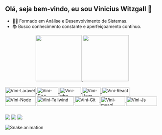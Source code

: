 ## Olá, seja bem-vindo, eu sou Vinicius Witzgall 👋

- 👨‍💻 Formado em Análise e Desenvolvimento de Sistemas.
- 📚 Busco conhecimento constante e aperfeiçoamento contínuo.

<div align="center">
  <a href="https://github.com/ViniciusWitzgall/ViniciusWitzgall">
  <img height="150em" src="https://github-readme-stats.vercel.app/api?username=ViniciusWitzgall&show_icons=true&theme=dark&include_all_commits=true&count_private=true"/>
  <img height="150em" src="https://github-readme-stats.vercel.app/api/top-langs/?username=ViniciusWitzgall&layout=compact&langs_count=7&theme=dark"/>
</div>

  <div style="display: inline_block"><br>
    <i class="devicon-javascript-plain"></i>
  
    
<!--   <img align="center" alt="Vini-Laravel" height="40" width="50" src="https://cdn.jsdelivr.net/gh/devicons/devicon/icons/laravel/laravel-plain-wordmark.svg"> 
  <img align="center" alt="Vini-Js" height="40" width="50" src="https://cdn.jsdelivr.net/gh/devicons/devicon/icons/javascript/javascript-original.svg">
  <img align="center" alt="Vini-C++" height="40" width="50" src="https://cdn.jsdelivr.net/gh/devicons/devicon/icons/cplusplus/cplusplus-original.svg">
  <img align="center" alt="Vini-php" height="40" width="50" src="https://cdn.jsdelivr.net/gh/devicons/devicon/icons/php/php-plain.svg">
  <img align="center" alt="Vini-Java" height="40" width="50" src="https://cdn.jsdelivr.net/gh/devicons/devicon/icons/java/java-plain-wordmark.svg">
  <img align="center" alt="Vini-mysql" height="40" width="50" src="https://cdn.jsdelivr.net/gh/devicons/devicon/icons/mysql/mysql-original-wordmark.svg">
  -->
    
  <img align="center" alt="Vini-Laravel" height="30" width="100" src="https://img.shields.io/badge/Laravel-FF2D20?style=for-the-badge&logo=laravel&logoColor=white"> 
  <img align="center" alt="Vini-C++" height="30" width="70" src="https://img.shields.io/badge/C%2B%2B-00599C?style=for-the-badge&logo=c%2B%2B&logoColor=white">
  <img align="center" alt="Vini-php" height="30" width="70" src="https://img.shields.io/badge/PHP-777BB4?style=for-the-badge&logo=php&logoColor=white">
  <img align="center" alt="Vini-Java" height="30" width="60" src="https://img.shields.io/badge/Java-ED8B00?style=for-the-badge&logo=java&logoColor=white">
  <img align="center" alt="Vini-React" height="30" width="90" src="https://img.shields.io/badge/React-20232A?style=for-the-badge&logo=react&logoColor=61DAFB">
  <img align="center" alt="Vini-Node" height="30" width="100" src="https://img.shields.io/badge/Node.js-339933?style=for-the-badge&logo=node.js&logoColor=white">
  <img align="center" alt="Vini-Tailwind" height="30" width="120" src="https://img.shields.io/badge/Tailwind_CSS-38B2AC?style=for-the-badge&logo=tailwind-css&logoColor=white">
<!--   <img align="center" alt="Vini-Docker" height="30" width="100" src="https://img.shields.io/badge/Docker-2496ED?style=for-the-badge&logo=docker&logoColor=white"> -->
  <img align="center" alt="Vini-Git" height="30" width="80" src="https://img.shields.io/badge/GIT-E44C30?style=for-the-badge&logo=git&logoColor=white"> 
  <img align="center" alt="Vini-mysql" height="30" width="80" src="https://img.shields.io/badge/MySQL-00000F?style=for-the-badge&logo=mysql&logoColor=white">
  <img align="center" alt="Vini-Js" height="30" width="100" src="https://img.shields.io/badge/JavaScript-F7DF1E?style=for-the-badge&logo=javascript&logoColor=black">
 
</div>
  
##
  
  <div> 
  <a href="https://www.instagram.com/vinicius.witzgall/" target="_blank"><img src="https://img.shields.io/badge/-Instagram-%23E4405F?style=for-the-badge&logo=instagram&logoColor=white" target="_blank"></a>
  <a href = "mailto:viniwitz@gmail.com"><img src="https://img.shields.io/badge/-Gmail-%23333?style=for-the-badge&logo=gmail&logoColor=white" target="_blank"></a>
  <a href="https://www.linkedin.com/in/vinicius-witzgall-90578b15a/" target="_blank"><img src="https://img.shields.io/badge/-LinkedIn-%230077B5?style=for-the-badge&logo=linkedin&logoColor=white" target="_blank"></a> 
 
  ![Snake animation](https://github.com/ViniciusWitzgall/ViniciusWitzgall/blob/output/github-contribution-grid-snake.svg)
 
</div>
